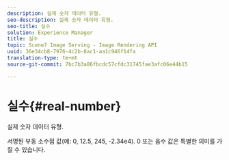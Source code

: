 ```yaml
---
description: 실제 숫자 데이터 유형.
seo-description: 실제 숫자 데이터 유형.
seo-title: 실수
solution: Experience Manager
title: 실수
topic: Scene7 Image Serving - Image Rendering API
uuid: 36e34cb8-7976-4c2b-8ac1-aa1c946f14fa
translation-type: tm+mt
source-git-commit: 7bc7b3a86fbcdc57cfdc31745fae3afc06e44b15

---
```



# 실수{#real-number}

실제 숫자 데이터 유형.

서명된 부동 소수점 값(예: 0, 12.5, 245, -2.34e4). 0 또는 음수 값은 특별한 의미를 가질 수 있습니다.